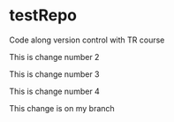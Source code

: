 # testRepo
Code along version control with TR course

This is change number 2


This is change number 3

This is change number 4

This change is on my branch